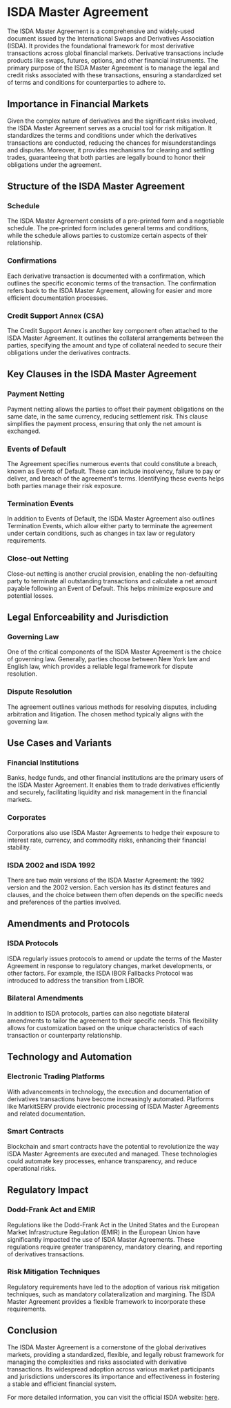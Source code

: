 # ISDA Master Agreement

The ISDA Master Agreement is a comprehensive and widely-used document issued by the International Swaps and Derivatives Association (ISDA). It provides the foundational framework for most derivative transactions across global financial markets. Derivative transactions include products like swaps, futures, options, and other financial instruments. The primary purpose of the ISDA Master Agreement is to manage the legal and credit risks associated with these transactions, ensuring a standardized set of terms and conditions for counterparties to adhere to.

## Importance in Financial Markets

Given the complex nature of derivatives and the significant risks involved, the ISDA Master Agreement serves as a crucial tool for risk mitigation. It standardizes the terms and conditions under which the derivatives transactions are conducted, reducing the chances for misunderstandings and disputes. Moreover, it provides mechanisms for clearing and settling trades, guaranteeing that both parties are legally bound to honor their obligations under the agreement.

## Structure of the ISDA Master Agreement

### Schedule

The ISDA Master Agreement consists of a pre-printed form and a negotiable schedule. The pre-printed form includes general terms and conditions, while the schedule allows parties to customize certain aspects of their relationship. 

### Confirmations

Each derivative transaction is documented with a confirmation, which outlines the specific economic terms of the transaction. The confirmation refers back to the ISDA Master Agreement, allowing for easier and more efficient documentation processes.

### Credit Support Annex (CSA)

The Credit Support Annex is another key component often attached to the ISDA Master Agreement. It outlines the collateral arrangements between the parties, specifying the amount and type of collateral needed to secure their obligations under the derivatives contracts.

## Key Clauses in the ISDA Master Agreement

### Payment Netting

Payment netting allows the parties to offset their payment obligations on the same date, in the same currency, reducing settlement risk. This clause simplifies the payment process, ensuring that only the net amount is exchanged.

### Events of Default

The Agreement specifies numerous events that could constitute a breach, known as Events of Default. These can include insolvency, failure to pay or deliver, and breach of the agreement's terms. Identifying these events helps both parties manage their risk exposure.

### Termination Events

In addition to Events of Default, the ISDA Master Agreement also outlines Termination Events, which allow either party to terminate the agreement under certain conditions, such as changes in tax law or regulatory requirements.

### Close-out Netting

Close-out netting is another crucial provision, enabling the non-defaulting party to terminate all outstanding transactions and calculate a net amount payable following an Event of Default. This helps minimize exposure and potential losses.

## Legal Enforceability and Jurisdiction

### Governing Law

One of the critical components of the ISDA Master Agreement is the choice of governing law. Generally, parties choose between New York law and English law, which provides a reliable legal framework for dispute resolution.

### Dispute Resolution

The agreement outlines various methods for resolving disputes, including arbitration and litigation. The chosen method typically aligns with the governing law.

## Use Cases and Variants

### Financial Institutions

Banks, hedge funds, and other financial institutions are the primary users of the ISDA Master Agreement. It enables them to trade derivatives efficiently and securely, facilitating liquidity and risk management in the financial markets.

### Corporates

Corporations also use ISDA Master Agreements to hedge their exposure to interest rate, currency, and commodity risks, enhancing their financial stability.

### ISDA 2002 and ISDA 1992

There are two main versions of the ISDA Master Agreement: the 1992 version and the 2002 version. Each version has its distinct features and clauses, and the choice between them often depends on the specific needs and preferences of the parties involved.

## Amendments and Protocols

### ISDA Protocols

ISDA regularly issues protocols to amend or update the terms of the Master Agreement in response to regulatory changes, market developments, or other factors. For example, the ISDA IBOR Fallbacks Protocol was introduced to address the transition from LIBOR.

### Bilateral Amendments

In addition to ISDA protocols, parties can also negotiate bilateral amendments to tailor the agreement to their specific needs. This flexibility allows for customization based on the unique characteristics of each transaction or counterparty relationship.

## Technology and Automation

### Electronic Trading Platforms

With advancements in technology, the execution and documentation of derivatives transactions have become increasingly automated. Platforms like MarkitSERV provide electronic processing of ISDA Master Agreements and related documentation.

### Smart Contracts

Blockchain and smart contracts have the potential to revolutionize the way ISDA Master Agreements are executed and managed. These technologies could automate key processes, enhance transparency, and reduce operational risks.

## Regulatory Impact

### Dodd-Frank Act and EMIR

Regulations like the Dodd-Frank Act in the United States and the European Market Infrastructure Regulation (EMIR) in the European Union have significantly impacted the use of ISDA Master Agreements. These regulations require greater transparency, mandatory clearing, and reporting of derivatives transactions.

### Risk Mitigation Techniques

Regulatory requirements have led to the adoption of various risk mitigation techniques, such as mandatory collateralization and margining. The ISDA Master Agreement provides a flexible framework to incorporate these requirements.

## Conclusion

The ISDA Master Agreement is a cornerstone of the global derivatives markets, providing a standardized, flexible, and legally robust framework for managing the complexities and risks associated with derivative transactions. Its widespread adoption across various market participants and jurisdictions underscores its importance and effectiveness in fostering a stable and efficient financial system.

For more detailed information, you can visit the official ISDA website: [here](http://www.isda.org).